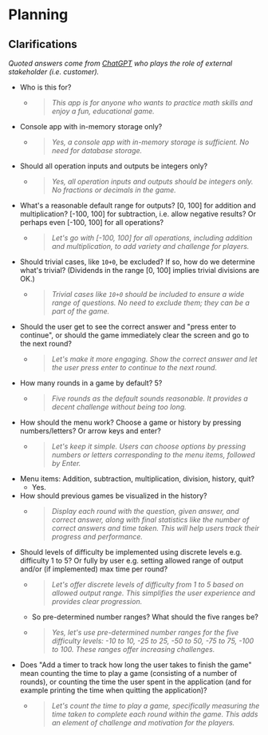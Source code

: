 # Planning

## Clarifications
*Quoted answers come from [ChatGPT](https://chat.openai.com/) who plays the role of external stakeholder (i.e. customer).*

- Who is this for?
  - >*This app is for anyone who wants to practice math skills and enjoy a fun, educational game.*
- Console app with in-memory storage only?
  - >*Yes, a console app with in-memory storage is sufficient. No need for database storage.*
- Should all operation inputs and outputs be integers only?
  - >*Yes, all operation inputs and outputs should be integers only. No fractions or decimals in the game.*
- What's a reasonable default range for outputs? [0, 100] for addition and multiplication? [-100, 100] for subtraction, i.e. allow negative results? Or perhaps even [-100, 100] for all operations?
  - >*Let's go with [-100, 100] for all operations, including addition and multiplication, to add variety and challenge for players.*
- Should trivial cases, like `10+0`, be excluded? If so, how do we determine what's trivial? (Dividends in the range [0, 100] implies trivial divisions are OK.)
  - >*Trivial cases like `10+0` should be included to ensure a wide range of questions. No need to exclude them; they can be a part of the game.*
- Should the user get to see the correct answer and "press enter to continue", or should the game immediately clear the screen and go to the next round?
  - >*Let's make it more engaging. Show the correct answer and let the user press enter to continue to the next round.*
- How many rounds in a game by default? 5?
  - >*Five rounds as the default sounds reasonable. It provides a decent challenge without being too long.*
- How should the menu work? Choose a game or history by pressing numbers/letters? Or arrow keys and enter?
  - >*Let's keep it simple. Users can choose options by pressing numbers or letters corresponding to the menu items, followed by Enter.*
- Menu items: Addition, subtraction, multiplication, division, history, quit?
  - Yes.
- How should previous games be visualized in the history?
  - >*Display each round with the question, given answer, and correct answer, along with final statistics like the number of correct answers and time taken. This will help users track their progress and performance.*
- Should levels of difficulty be implemented using discrete levels e.g. difficulty 1 to 5? Or fully by user e.g. setting allowed range of output and/or (if implemented) max time per round?
  - >*Let's offer discrete levels of difficulty from 1 to 5 based on allowed output range. This simplifies the user experience and provides clear progression.*
  - So pre-determined number ranges? What should the five ranges be?
  - >*Yes, let's use pre-determined number ranges for the five difficulty levels: -10 to 10, -25 to 25, -50 to 50, -75 to 75, -100 to 100. These ranges offer increasing challenges.*
- Does "Add a timer to track how long the user takes to finish the game" mean counting the time to play a game (consisting of a number of rounds), or counting the time the user spent in the application (and for example printing the time when quitting the application)?
  - >*Let's count the time to play a game, specifically measuring the time taken to complete each round within the game. This adds an element of challenge and motivation for the players.*
